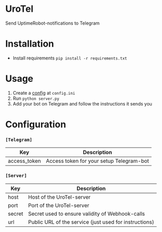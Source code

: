 UroTel
======
Send UptimeRobot-notifications to Telegram

Installation
============
* Install requirements `pip install -r requirements.txt`

Usage
=====
1. Create a [config](#Configuration) at `config.ini`
2. Run `python server.py`
3. Add your bot on Telegram and follow the instructions it sends you

Configuration
=============
### `[Telegram]`
|Key|Description|
|-|-|
|access_token|Access token for your setup Telegram-bot|

### `[Server]`
|Key|Description|
|-|-|
|host|Host of the UroTel-server|
|port|Port of the UroTel-server|
|secret|Secret used to ensure validity of Webhook-calls|
|url|Public URL of the service (just used for instructions)|
